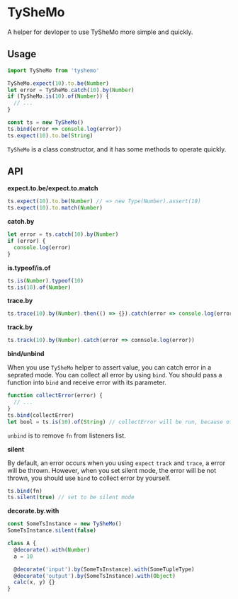 # TySheMo

A helper for devloper to use TySheMo more simple and quickly.

## Usage

```js
import TySheMo from 'tyshemo'

TySheMo.expect(10).to.be(Number)
let error = TySheMo.catch(10).by(Number)
if (TySheMo.is(10).of(Number)) {
  // ...
}

const ts = new TySheMo()
ts.bind(error => console.log(error))
ts.expect(10).to.be(String)
```

`TySheMo` is a class constructor, and it has some methods to operate quickly.

## API

**expect.to.be/expect.to.match**

```js
ts.expect(10).to.be(Number) // => new Type(Number).assert(10)
ts.expect(10).to.match(Number)
```

**catch.by**

```js
let error = ts.catch(10).by(Number)
if (error) {
  console.log(error)
}
```

**is.typeof/is.of**

```js
ts.is(Number).typeof(10)
ts.is(10).of(Number)
```

**trace.by**

```js
ts.trace(10).by(Number).then(() => {}).catch(error => console.log(error))
```

**track.by**

```js
ts.track(10).by(Number).catch(error => connsole.log(error))
```

**bind/unbind**

When you use `TySheMo` helper to assert value, you can catch error in a seprated mode.
You can collect all error by using `bind`.
You should pass a function into `bind` and receive error with its parameter.

```js
function collectError(error) {
  // ...
}
ts.bind(collectError)
let bool = ts.is(10).of(String) // collectError will be run, because of checking fail
```

`unbind` is to remove `fn` from listeners list.

**silent**

By default, an error occurs when you using `expect` `track` and `trace`, a error will be thrown. However, when you set silent mode, the error will be not thrown, you should use `bind` to collect error by yourself.

```js
ts.bind(fn)
ts.silent(true) // set to be silent mode
```

**decorate.by.with**

```js
const SomeTsInstance = new TySheMo()
SomeTsInstance.silent(false)

class A {
  @decorate().with(Number)
  a = 10

  @decorate('input').by(SomeTsInstance).with(SomeTupleType)
  @decorate('output').by(SomeTsInstance).with(Object)
  calc(x, y) {}
}
```
